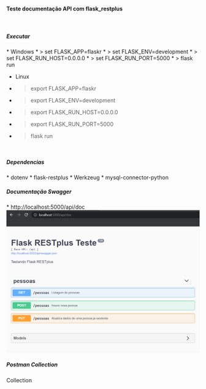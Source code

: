 #### Teste documentação API com flask_restplus
<br>

<h5>Executar</h5>
* Windows
* > set FLASK_APP=flaskr
* > set FLASK_ENV=development
* > set FLASK_RUN_HOST=0.0.0.0
* > set FLASK_RUN_PORT=5000
* > flask run

* Linux
* > export FLASK_APP=flaskr
* > export FLASK_ENV=development
* > export FLASK_RUN_HOST=0.0.0.0
* > export FLASK_RUN_PORT=5000
* > flask run
<br>

<h5>Dependencias</h5>
* dotenv
* flask-restplus
* Werkzeug
* mysql-connector-python
<br>

<h5>Documentação Swagger</h5>
* http://localhost:5000/api/doc
<img src="doc/doc_api.png">
<br>

<h5>Postman Collection</h5>
<a src="doc/flask-restplus-teste.postman_collection.json">Collection</a>
<br>